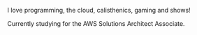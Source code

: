 I love programming, the cloud, calisthenics, gaming and shows!

Currently studying for the AWS Solutions Architect Associate.

